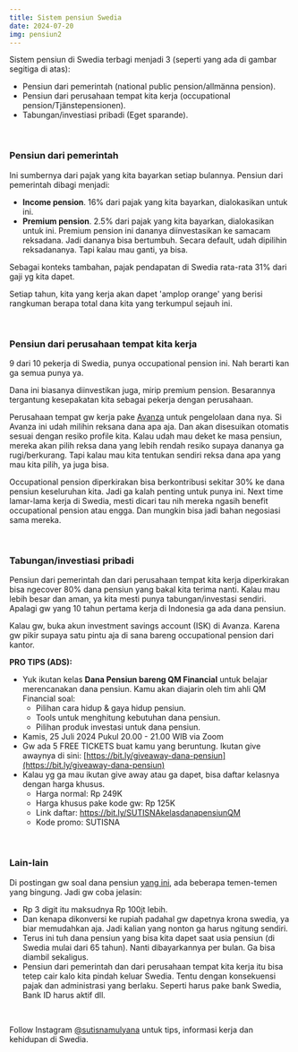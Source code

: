```yaml
---
title: Sistem pensiun Swedia
date: 2024-07-20
img: pensiun2
---
```

Sistem pensiun di Swedia terbagi menjadi 3 (seperti yang ada di gambar segitiga di atas):
- Pensiun dari pemerintah (national public pension/allmänna pension).
- Pensiun dari perusahaan tempat kita kerja (occupational pension/Tjänstepensionen).
- Tabungan/investiasi pribadi (Eget sparande).

&nbsp;
&nbsp;

### Pensiun dari pemerintah
Ini sumbernya dari pajak yang kita bayarkan setiap bulannya. Pensiun dari pemerintah dibagi menjadi:
- **Income pension**. 16% dari pajak yang kita bayarkan, dialokasikan untuk ini.
- **Premium pension**. 2.5% dari pajak yang kita bayarkan, dialokasikan untuk ini. Premium pension ini dananya diinvestasikan ke samacam reksadana. Jadi dananya bisa bertumbuh. Secara default, udah dipilihin reksadananya. Tapi kalau mau ganti, ya bisa.

Sebagai konteks tambahan, pajak pendapatan di Swedia rata-rata 31% dari gaji yg kita dapet.

Setiap tahun, kita yang kerja akan dapet 'amplop orange' yang berisi rangkuman berapa total dana kita yang terkumpul sejauh ini.

&nbsp;
&nbsp;

### Pensiun dari perusahaan tempat kita kerja
9 dari 10 pekerja di Swedia, punya occupational pension ini. Nah berarti kan ga semua punya ya.

Dana ini biasanya diinvestikan juga, mirip premium pension. Besarannya tergantung kesepakatan kita sebagai pekerja dengan perusahaan.

Perusahaan tempat gw kerja pake [Avanza](https://www.avanza.se/start) untuk pengelolaan dana nya. Si Avanza ini udah milihin reksana dana apa aja. Dan akan disesuikan otomatis sesuai dengan resiko profile kita. Kalau udah mau deket ke masa pensiun, mereka akan pilih reksa dana yang lebih rendah resiko supaya dananya ga rugi/berkurang. Tapi kalau mau kita tentukan sendiri reksa dana apa yang mau kita pilih, ya juga bisa.

Occupational pension diperkirakan bisa berkontribusi sekitar 30% ke dana pensiun keseluruhan kita. Jadi ga kalah penting untuk punya ini. Next time lamar-lama kerja di Swedia, mesti dicari tau nih mereka ngasih benefit occupational pension atau engga. Dan mungkin bisa jadi bahan negosiasi sama mereka.

&nbsp;
&nbsp;

### Tabungan/investiasi pribadi
Pensiun dari pemerintah dan dari perusahaan tempat kita kerja diperkirakan bisa ngecover 80% dana pensiun yang bakal kita terima nanti. Kalau mau lebih besar dan aman, ya kita mesti punya tabungan/investasi sendiri. Apalagi gw yang 10 tahun pertama kerja di Indonesia ga ada dana pensiun.

Kalau gw, buka akun investment savings account (ISK) di Avanza. Karena gw pikir supaya satu pintu aja di sana bareng occupational pension dari kantor.

**PRO TIPS (ADS):**
- Yuk ikutan kelas **Dana Pensiun bareng QM Financial** untuk belajar merencanakan dana pensiun. Kamu akan diajarin oleh tim ahli QM Financial soal:
    - Pilihan cara hidup & gaya hidup pensiun.
    - Tools untuk menghitung kebutuhan dana pensiun.
    - Pilihan produk investasi untuk dana pensiun.
- Kamis, 25 Juli 2024 Pukul 20.00 - 21.00 WIB via Zoom
- Gw ada 5 FREE TICKETS buat kamu yang beruntung. Ikutan give awaynya di sini: [https://bit.ly/giveaway-dana-pensiun](https://bit.ly/giveaway-dana-pensiun)
- Kalau yg ga mau ikutan give away atau ga dapet, bisa daftar kelasnya dengan harga khusus.
    - Harga normal: Rp 249K
    -  Harga khusus pake kode gw: Rp 125K
    - Link daftar: https://bit.ly/SUTISNAkelasdanapensiunQM
    - Kode promo: SUTISNA

&nbsp;
&nbsp;

### Lain-lain
Di postingan gw soal dana pensiun [yang ini](https://www.instagram.com/p/C9b3WHFMR8A/), ada beberapa temen-temen yang bingung. Jadi gw coba jelasin:
- Rp 3 digit itu maksudnya Rp 100jt lebih.
- Dan kenapa dikonversi ke rupiah padahal gw dapetnya krona swedia, ya biar memudahkan aja. Jadi kalian yang nonton ga harus ngitung sendiri.
- Terus ini tuh dana pensiun yang bisa kita dapet saat usia pensiun (di Swedia mulai dari 65 tahun). Nanti dibayarkannya per bulan. Ga bisa diambil sekaligus.
- Pensiun dari pemerintah dan dari perusahaan tempat kita kerja itu bisa tetep cair kalo kita pindah keluar Swedia. Tentu dengan konsekuensi pajak dan administrasi yang berlaku. Seperti harus pake bank Swedia, Bank ID harus aktif dll.

&nbsp;

Follow Instagram [@sutisnamulyana](https://www.instagram.com/sutisnamulyana/) untuk tips, informasi kerja dan kehidupan di Swedia.